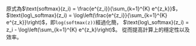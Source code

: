 原式為$\text{softmax}(z_i) = \frac{e^{z_i}}{\sum_{k=1}^{K} e^{z_k}}$，
$\text{log\_softmax}(z_i) = \log\left(\frac{e^{z_i}}{\sum_{k=1}^{K} e^{z_k}}\right)$，即`log(softmax(z))`經過化簡，
$\text{log\_softmax}(z_i) = z_i - \log\left(\sum_{k=1}^{K} e^{z_k}\right)$。
從而提高計算上的穩定性以及效率。


